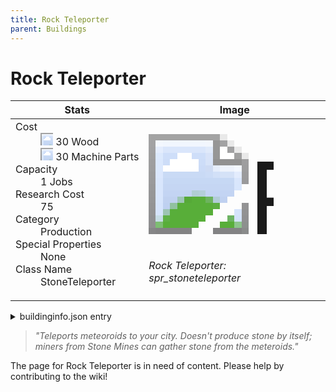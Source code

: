 ```yaml
---
title: Rock Teleporter
parent: Buildings
---
```

# Rock Teleporter

[//]: # (Pre-generated content)
<table><thead><tr><th>Stats</th><th>Image</th></tr></thead><tbody><tr><td><dl><dt>Cost</dt><dd><div class="resource-icon"><img style="object-position: -637px -751px;" src="https://tfe2-wiki.github.io/assets/sprites.png"></div> 30 Wood<br><div class="resource-icon"><img style="object-position: -795px -761px;" src="https://tfe2-wiki.github.io/assets/sprites.png"></div> 30 Machine Parts</dd><dt>Capacity</dt><dd>1 Jobs</dd><dt>Research Cost</dt><dd>75</dd><dt>Category</dt><dd>Production</dd><dt>Special Properties</dt><dd>None</dd><dt>Class Name</dt><dd>StoneTeleporter</dd></dl></td><td><style>.building-image {width: 200px;height: 200px;overflow: hidden;position: relative;}.building-image img {image-rendering: pixelated;object-fit: none;transform: scale(10);transform-origin: left top;position: absolute;left: 0;top: 0;}.resource-image {width: 200px;height: 200px;overflow: hidden;position: relative;}.resource-image img {image-rendering: pixelated;object-fit: none;transform: scale(20);transform-origin: left top;position: absolute;left: 0;top: 0;}.building-icon {width: 20px;height: 20px;overflow: hidden;position: relative;display: inline-block;}.building-icon img {image-rendering: pixelated;object-fit: none;transform: scale(1);transform-origin: left top;position: absolute;left: 0;top: 0;}.resource-icon {width: 20px;height: 20px;overflow: hidden;position: relative;display: inline-block;}.resource-icon img {image-rendering: pixelated;object-fit: none;transform: scale(2);transform-origin: left top;position: absolute;left: 0;top: 0;}</style><div class="building-image"><img style="object-position: -274px -1011px;" src="https://tfe2-wiki.github.io/assets/sprites.png" alt="Rock Teleporter Back"><img style="object-position: -252px -1011px;" src="https://tfe2-wiki.github.io/assets/sprites.png" alt="Rock Teleporter"></div><i>Rock Teleporter: spr_stoneteleporter</i></td></tr></tbody></table><details><summary>buildinginfo.json entry</summary>```json{  "className": "StoneTeleporter",  "food": 0,  "wood": 30,  "stone": 0,  "machineParts": 30,  "knowledge": 75,  "refinedMetal": 0,  "category": "Production",  "unlockedByDefault": true,  "specialInfo": [],  "jobs": 1}```</details><blockquote><i>"Teleports meteoroids to your city. Doesn't produce stone by itself; miners from Stone Mines can gather stone from the meteroids."</i></blockquote>

The page for Rock Teleporter is in need of content. Please help by contributing to the wiki!
